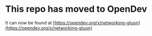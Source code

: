 # This repo has moved to OpenDev

It can now be found at [https://opendev.org/x/networking-gluon](https://opendev.org/x/networking-gluon)
